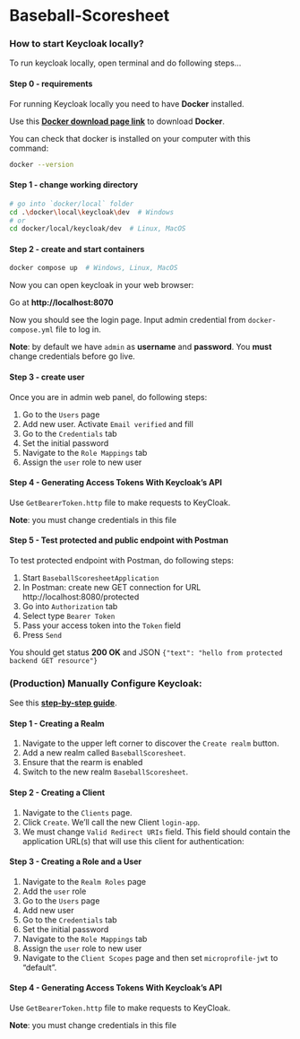 # Baseball-Scoresheet

### How to start Keycloak locally?

To run keycloak locally, open terminal and do following steps...

#### Step 0 - requirements

For running Keycloak locally you need to have **Docker** installed.

Use this [**Docker download page link**](https://docs.docker.com/engine/install/) to download **Docker**.

You can check that docker is installed on your computer with this command:
```bash
docker --version
```

#### Step 1 - change working directory
```bash
# go into `docker/local` folder
cd .\docker\local\keycloak\dev  # Windows
# or
cd docker/local/keycloak/dev  # Linux, MacOS
```
#### Step 2 - create and start containers
```bash
docker compose up  # Windows, Linux, MacOS
```

Now you can open keycloak in your web browser:

Go at **http://localhost:8070**

Now you should see the login page. Input admin credential from `docker-compose.yml` file to log in.

**Note**: by default we have `admin` as **username** and **password**.
You **must** change credentials before go live.

#### Step 3 - create user

Once you are in admin web panel, do following steps:

1. Go to the `Users` page
2. Add new user. Activate `Email verified` and fill  
3. Go to the `Credentials` tab
4. Set the initial password
5. Navigate to the `Role Mappings` tab
6. Assign the `user` role to new user

#### Step 4 - Generating Access Tokens With Keycloak’s API

Use `GetBearerToken.http` file to make requests to KeyCloak.

**Note**: you must change credentials in this file

#### Step 5 - Test protected and public endpoint with Postman

To test protected endpoint with Postman, do following steps:

1. Start `BaseballScoresheetApplication`
2. In Postman: create new GET connection for URL http://localhost:8080/protected
3. Go into `Authorization` tab
4. Select type `Bearer Token`
5. Pass your access token into the `Token` field
6. Press `Send`

You should get status **200 OK** and JSON `{"text": "hello from protected backend GET resource"}`

### (Production) Manually Configure Keycloak:

See this [**step-by-step guide**](https://www.baeldung.com/spring-boot-keycloak).

#### Step 1 - Creating a Realm

1. Navigate to the upper left corner to discover the `Create realm` button.
2. Add a new realm called `BaseballScoresheet`.
3. Ensure that the rearm is enabled 
4. Switch to the new realm `BaseballScoresheet`.

#### Step 2 - Creating a Client

1. Navigate to the `Clients` page.
2. Click `Create`. We’ll call the new Client `login-app`.
3. We must change `Valid Redirect URIs` field. This field should contain the application URL(s) that will use this client for authentication:

#### Step 3 - Creating a Role and a User

1. Navigate to the `Realm Roles` page
2. Add the `user` role 
3. Go to the `Users` page
4. Add new user 
5. Go to the `Credentials` tab
6. Set the initial password
7. Navigate to the `Role Mappings` tab
8. Assign the `user` role to new user
9. Navigate to the `Client Scopes` page and then set `microprofile-jwt` to “default”.

#### Step 4 - Generating Access Tokens With Keycloak’s API

Use `GetBearerToken.http` file to make requests to KeyCloak.

**Note**: you must change credentials in this file
